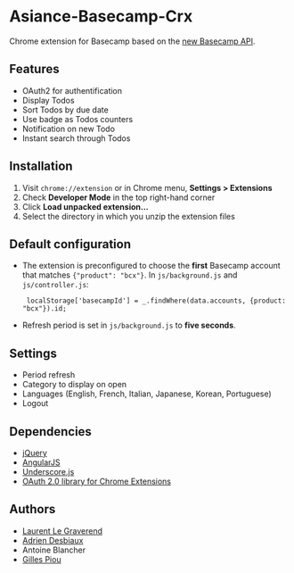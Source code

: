 Asiance-Basecamp-Crx
====================

Chrome extension for Basecamp based on the [new Basecamp API](https://github.com/37signals/bcx-api).

Features
--------------------

  - OAuth2 for authentification
  - Display Todos
  - Sort Todos by due date
  - Use badge as Todos counters
  - Notification on new Todo
  - Instant search through Todos

Installation
--------------------
1. Visit `chrome://extension` or in Chrome menu, **Settings > Extensions**
2. Check **Developer Mode** in the top right-hand corner
3. Click **Load unpacked extension…**
4. Select the directory in which you unzip the extension files

Default configuration
--------------------
*  The extension is preconfigured to choose the **first** Basecamp account that matches `{"product": "bcx"}`. In `js/background.js` and `js/controller.js`:

        localStorage['basecampId'] = _.findWhere(data.accounts, {product: "bcx"}).id;

*  Refresh period is set in `js/background.js` to **five seconds**.

Settings
--------------------

  - Period refresh
  - Category to display on open
  - Languages (English, French, Italian, Japanese, Korean, Portuguese)
  - Logout

Dependencies
--------------------

  - [jQuery](http://jquery.com/)
  - [AngularJS](http://angularjs.org/)
  - [Underscore.js](http://underscorejs.org/g/)
  - [OAuth 2.0 library for Chrome Extensions](https://github.com/borismus/oauth2-extensions)

Authors
--------------------

  - [Laurent Le Graverend](https://github.com/laurent-le-graverend)
  - [Adrien Desbiaux](https://github.com/AdrienFromToulouse)
  - Antoine Blancher
  - [Gilles Piou](https://github.com/pioug)